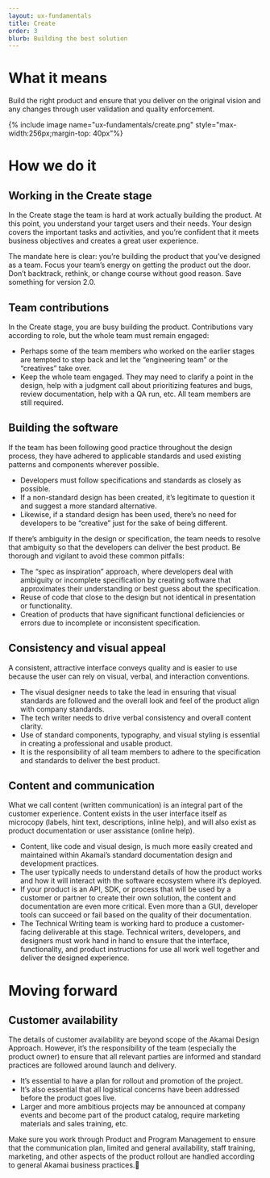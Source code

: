 ```yaml
---
layout: ux-fundamentals
title: Create
order: 3
blurb: Building the best solution
---
```

# What it means
Build the right product and ensure that you deliver on the original vision and any changes through user validation and quality enforcement.

{% include image name="ux-fundamentals/create.png" style="max-width:256px;margin-top: 40px"%}

# How we do it
## Working in the Create stage

In the Create stage the team is hard at work actually building the product. At this point, you understand your target users and their needs. Your design covers the important tasks and activities, and you’re confident that it meets business objectives and creates a great user experience.

The mandate here is clear: you’re building the product that you’ve designed as a team. Focus your team’s energy on getting the product out the door. Don’t backtrack, rethink, or change course without good reason. Save something for version 2.0.

## Team contributions
In the Create stage, you  are busy building the product. Contributions vary according to role, but the whole team must remain engaged:
- Perhaps some of the team members who worked on the earlier stages are tempted to step back and let the “engineering team” or the “creatives” take over.
- Keep the whole team engaged.  They may need to clarify a point in the design, help with a judgment call about prioritizing features and bugs, review documentation, help with a QA run, etc. All  team members are still required.

## Building the software
If the team has been following good practice throughout the design process, they have adhered to applicable standards and used existing patterns and components wherever possible.
- Developers must follow specifications and standards as closely as possible.
- If a non-standard design has been created, it’s legitimate to question it and suggest a more standard alternative.
- Likewise, if a standard design has been used, there’s no need for developers to be “creative” just for the sake of being different.

If there’s ambiguity in the design or specification, the team needs to resolve that ambiguity so that the developers can deliver the best product. Be thorough and vigilant to avoid these common pitfalls:
- The “spec as inspiration” approach, where developers deal with ambiguity or incomplete specification by creating software that approximates their understanding or best guess about the specification.
- Reuse of code that close to the design but not identical in presentation or functionality.
- Creation of products that have significant functional deficiencies or errors due to incomplete or inconsistent specification.

## Consistency and visual appeal
A consistent, attractive interface conveys quality and is easier to use because the user can rely on visual, verbal, and interaction conventions.
- The visual designer needs to take the lead in ensuring that visual standards are followed and the overall look and feel of the product align with company standards.
- The tech writer needs to drive verbal consistency and overall content clarity.
- Use of standard components, typography, and visual styling is essential in creating a professional and usable product.
- It is the responsibility of all team members to adhere to the specification and standards to deliver the best product.

## Content and communication
What we call content (written communication) is an integral part of the customer experience. Content exists in the user interface itself as microcopy (labels, hint text, descriptions, inline help), and will also exist as product documentation or user assistance (online help).
- Content, like code and visual design, is much more easily created and maintained within Akamai’s standard documentation design and development practices.
- The user typically needs to understand details of how the product works and how it will interact with the software ecosystem where it’s deployed.
- If your product is an API, SDK, or process that will be used by a customer or partner to create their own solution, the content and documentation are even more critical. Even more than a GUI, developer tools can succeed or fail based on the quality of their documentation.
- The Technical Writing team is working hard to produce a customer-facing deliverable at this stage. Technical writers, developers, and designers must work hand in hand to ensure that the interface, functionality, and product instructions for use all work well together and deliver the designed experience.

# Moving forward
## Customer availability
The details of customer availability are beyond scope of the Akamai Design Approach. However, it’s the responsibility of the team (especially the product owner) to ensure that all relevant parties are informed and standard practices are followed around launch and delivery.

- It’s essential to have a plan for rollout and promotion of the project.
- It’s also essential that all logistical concerns have been addressed before the product goes live.
- Larger and more ambitious projects may be announced at company events and become part of the product catalog, require marketing materials and sales training, etc.

Make sure you work through Product and Program Management to ensure that the communication plan, limited and general availability, staff training, marketing, and other aspects of the product rollout are handled according to general Akamai business practices.
